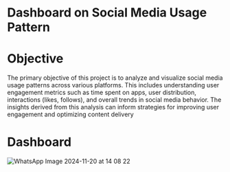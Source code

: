 # Dashboard on Social Media Usage Pattern
# Objective
The primary objective of this project is to analyze and visualize social media usage patterns across various platforms. This includes understanding user engagement metrics such as time spent on apps, user distribution, interactions (likes, follows), and overall trends in social media behavior. The insights derived from this analysis can inform strategies for improving user engagement and optimizing content delivery
# Dashboard
![WhatsApp Image 2024-11-20 at 14 08 22](https://github.com/user-attachments/assets/a3239d7a-daeb-4985-b753-f0734fefb06e)

